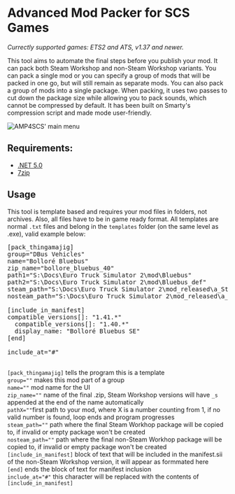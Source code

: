 # Advanced Mod Packer for SCS Games

*Currectly supported games: ETS2 and ATS, v1.37 and newer.*

This tool aims to automate the final steps before you publish your mod. It can pack both Steam Workshop and non-Steam Workshop variants. You can pack a single mod or you can specify a group of mods that will be packed in one go, but will still remain as separate mods. You can also pack a group of mods into a single package. When packing, it uses two passes to cut down the package size while allowing you to pack sounds, which cannot be compressed by default. It has been built on Smarty's compression script and made mode user-friendly.

![AMP4SCS' main menu](https://dl.dropboxusercontent.com/s/x2udhpfwmd44cnp/amp4scs.png?dl=0)

## Requirements:
* [.NET 5.0](https://dotnet.microsoft.com/download/dotnet/5.0)
* [7zip](https://www.7-zip.org/)

## Usage

This tool is template based and requires your mod files in folders, not archives. Also, all files have to be in game ready format. All templates are normal `.txt` files and belong in the `templates` folder (on the same level as .exe), valid example below:
<pre>
[pack_thingamajig]
group="DBus Vehicles"
name="Bolloré Bluebus"
zip_name="bollore_bluebus_40"
path1="S:\Docs\Euro Truck Simulator 2\mod\Bluebus"
path2="S:\Docs\Euro Truck Simulator 2\mod\Bluebus_def"
steam_path="S:\Docs\Euro Truck Simulator 2\mod_released\a_Steam\Bollore_Bluebus_s"
nosteam_path="S:\Docs\Euro Truck Simulator 2\mod_released\a_TMP\Bollore_Bluebus"

[include_in_manifest]
compatible_versions[]: "1.41.*"
  compatible_versions[]: "1.40.*"
  display_name: "Bolloré Bluebus SE"
[end]

include_at="#"

</pre>

`[pack_thingamajig]` tells the program this is a template<br>
`group=""` makes this mod part of a group<br>
`name=""` mod name for the UI<br>
`zip_name=""` name of the final .zip, Steam Workshop versions will have `_s` appended at the end of the name automatically<br>
`pathX=""`first path to your mod, where X is a number counting from 1, if no valid number is found, loop ends and program progresses<br>
`steam_path=""` path where the final Steam Workhop package will be copied to, if invalid or empty package won't be created<br>
`nosteam_path=""` path where the final non-Steam Workhop package will be copied to, if invalid or empty package won't be created<br>
`[include_in_manifest]` block of text that will be included in the manifest.sii of the non-Steam Workshop version, it will appear as formmated here<br>
`[end]` ends the block of text for manifest inclusion<br>
`include_at="#"` this character will be replaced with the contents of `[include_in_manifest]`<br>
